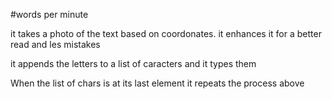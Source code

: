 #words per minute

it takes a photo of the text based on coordonates.
it enhances it for a better read and les mistakes

it appends the letters to a list of caracters
and it types them

When the list of chars is at its last element it repeats the process above
